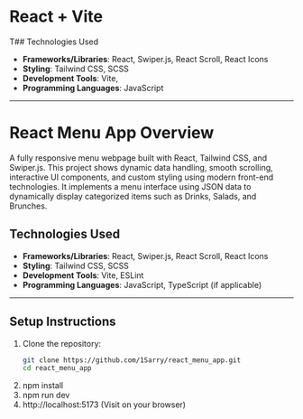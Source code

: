 # React + Vite

T## Technologies Used

- **Frameworks/Libraries**: React, Swiper.js, React Scroll, React Icons
- **Styling**: Tailwind CSS, SCSS
- **Development Tools**: Vite,
- **Programming Languages**: JavaScript

---

# React Menu App Overview

A fully responsive menu webpage built with React, Tailwind CSS, and Swiper.js. This project shows dynamic data handling, smooth scrolling, interactive UI components, and custom styling using modern front-end technologies. It implements a menu interface using JSON data to dynamically display categorized items such as Drinks, Salads, and Brunches.

## Technologies Used

- **Frameworks/Libraries**: React, Swiper.js, React Scroll, React Icons
- **Styling**: Tailwind CSS, SCSS
- **Development Tools**: Vite, ESLint
- **Programming Languages**: JavaScript, TypeScript (if applicable)

---

## Setup Instructions

1. Clone the repository:
   ```bash
   git clone https://github.com/1Sarry/react_menu_app.git
   cd react_menu_app
   ```
2. npm install
3. npm run dev
4. http://localhost:5173 (Visit on your browser)
